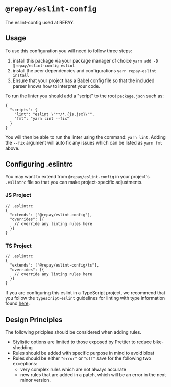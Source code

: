 # `@repay/eslint-config`

The eslint-config used at REPAY.

## Usage

To use this configuration you will need to follow three steps:

1. install this package via your package manager of choice
   `yarn add -D @repay/eslint-config eslint`
1. install the peer dependencies and configurations
   `yarn repay-eslint install`
1. Ensure that your project has a Babel config file so that the included parser knows
   how to interpret your code.

To run the linter you should add a "script" to the root `package.json` such as:

```
{
  "scripts": {
    "lint": "eslint \"**/*.{js,jsx}\"",
    "fmt": "yarn lint --fix"
  }
}
```

You will then be able to run the linter using the command: `yarn lint`. Adding the `--fix` argument will auto fix any issues which can be listed as `yarn fmt` above.

## Configuring .eslintrc

You may want to extend from `@repay/eslint-config` in your project's `.eslintrc` file so that you can make project-specific adjustments.

### JS Project

```
// .eslintrc
{
  "extends": ["@repay/eslint-config"],
  "overrides": [{
    // override any linting rules here
  }]
}
```

### TS Project

```
// .eslintrc
{
  "extends": ["@repay/eslint-config/ts"],
  "overrides": [{
    // override any linting rules here
  }]
}
```

If you are configuring this eslint in a TypeScript project, we recommend that you follow the `typescript-eslint` guidelines for linting with type information found [here](https://github.com/typescript-eslint/typescript-eslint/blob/master/docs/getting-started/linting/TYPED_LINTING.md).

## Design Principles

The following priciples should be considered when adding rules.

- Stylistic options are limited to those exposed by Prettier to reduce bike-shedding
- Rules should be added with specific purpose in mind to avoid bloat
- Rules should be either `"error"` or `"off"` save for the following two exceptions:
  - very complex rules which are not always accurate
  - new rules that are added in a patch, which will be an error in the next minor version.
